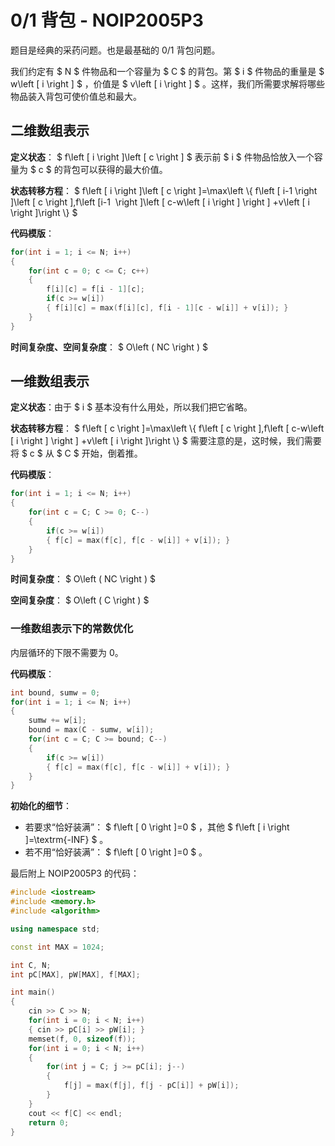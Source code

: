 # 0/1 背包 - NOIP2005P3


题目是经典的采药问题。也是最基础的 0/1 背包问题。

我们约定有 $ N $ 件物品和一个容量为 $ C $ 的背包。第 $ i $ 件物品的重量是 $ w\left [ i \right ] $ ，价值是 $ v\left [ i \right ] $ 。这样，我们所需要求解将哪些物品装入背包可使价值总和最大。

## 二维数组表示

**定义状态**： $ f\left [ i \right ]\left [ c \right ] $ 表示前 $ i $ 件物品恰放入一个容量为 $ c $ 的背包可以获得的最大价值。

**状态转移方程**： $ f\left [ i \right ]\left [ c \right ]=\max\left \\{ f\left [ i-1 \right ]\left [ c \right ],f\left [i-1  \right ]\left [ c-w\left [ i \right ] \right ] +v\left [ i \right ]\right \\} $ 

**代码模版**：

```cpp
for(int i = 1; i <= N; i++)
{
	for(int c = 0; c <= C; c++)
	{
		f[i][c] = f[i - 1][c];
		if(c >= w[i])
		{ f[i][c] = max(f[i][c], f[i - 1][c - w[i]] + v[i]); }
	}
}
```

**时间复杂度、空间复杂度**： $ O\left ( NC \right ) $ 

## 一维数组表示

**定义状态**：由于 $ i $ 基本没有什么用处，所以我们把它省略。

**状态转移方程**： $ f\left [ c \right ]=\max\left \\{ f\left [ c \right ],f\left [ c-w\left [ i \right ] \right ] +v\left [ i \right ]\right \\} $ 需要注意的是，这时候，我们需要将 $ c $ 从 $ C $ 开始，倒着推。

**代码模版**：

```cpp
for(int i = 1; i <= N; i++)
{
	for(int c = C; C >= 0; C--)
	{
		if(c >= w[i])
		{ f[c] = max(f[c], f[c - w[i]] + v[i]); }
	}
}
```

**时间复杂度**： $ O\left ( NC \right ) $ 

**空间复杂度**： $ O\left ( C \right ) $ 

### 一维数组表示下的常数优化

内层循环的下限不需要为 0。

**代码模版**：

```cpp
int bound, sumw = 0;
for(int i = 1; i <= N; i++)
{
	sumw += w[i];
	bound = max(C - sumw, w[i]);
	for(int c = C; C >= bound; C--)
	{
		if(c >= w[i])
		{ f[c] = max(f[c], f[c - w[i]] + v[i]); }
	}
}
```

**初始化的细节**：
* 若要求“恰好装满”： $ f\left [ 0 \right ]=0 $ ，其他 $ f\left [ i \right ]=\textrm{-INF} $ 。
* 若不用“恰好装满”： $ f\left [ 0 \right ]=0 $ 。

最后附上 NOIP2005P3 的代码：

```cpp
#include <iostream>
#include <memory.h>
#include <algorithm>

using namespace std;

const int MAX = 1024;

int C, N;
int pC[MAX], pW[MAX], f[MAX];

int main()
{
	cin >> C >> N;
	for(int i = 0; i < N; i++)
	{ cin >> pC[i] >> pW[i]; }
	memset(f, 0, sizeof(f));
	for(int i = 0; i < N; i++)
	{
		for(int j = C; j >= pC[i]; j--)
		{
			f[j] = max(f[j], f[j - pC[i]] + pW[i]);
		} 
	}
	cout << f[C] << endl;
	return 0;
}
```
